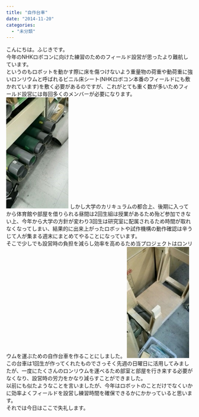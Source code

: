 ```yaml
---
title: "自作台車"
date: "2014-11-20"
categories: 
  - "未分類"
---
```


こんにちは。ふじきです。  
今年のNHKロボコンに向けた練習のためのフィールド設営が思ったより難航しています。  
というのもロボットを動かす際に床を傷つけないよう重量物の荷重や動荷重に強いロンリウムと呼ばれるビニル床シート(NHKロボコン本番のフィールドにも敷かれています)を敷く必要があるのですが、これがとても重く数が多いためフィールド設営には毎回多くのメンバーが必要になります。 [![ronriumu2](images/ronriumu2-168x300.jpg)](http://www.fortefibre.net/blog/wp-content/uploads/2014/11/ronriumu2.jpg) しかし大学のカリキュラムの都合上、後期に入ってから体育館や部屋を借りられる昼間は2回生組は授業があるため殆ど参加できない上、今年から大学の方針が変わり3回生は研究室に配属されるため時間が取れなくなってしまい、結果的に出来上がったロボットや試作機構の動作確認は辛うじて人が集まる週末にまとめてやることになっています。  
そこで少しでも設営時の負担を減らし効率を高めるため当プロジェクトはロンリウムを運ぶための自作台車を作ることにしました。 [![zisakudaisya](images/zisakudaisya-168x300.jpg)](http://www.fortefibre.net/blog/wp-content/uploads/2014/11/zisakudaisya.jpg) この台車は1回生が作ってくれたものでさっそく先週の日曜日に活用してみましたが、一度にたくさんのロンリウムを運べるため部室と部屋を行き来する必要がなくなり、設営時の労力をかなり減らすことができました。  
以前にも似たようなことを言いましたが、今年はロボットのことだけでなくいかに効率よくフィールドを設営し練習時間を確保できるかにかかっていると思います。  
それでは今日はここで失礼します。
